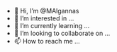- 👋 Hi, I’m @MAlgannas
- 👀 I’m interested in ...
- 🌱 I’m currently learning ...
- 💞️ I’m looking to collaborate on ...
- 📫 How to reach me ...

<!---
MAlgannas/MAlgannas is a ✨ special ✨ repository because its `README.md` (this file) appears on your GitHub profile.
You can click the Preview link to take a look at your changes.
--->
